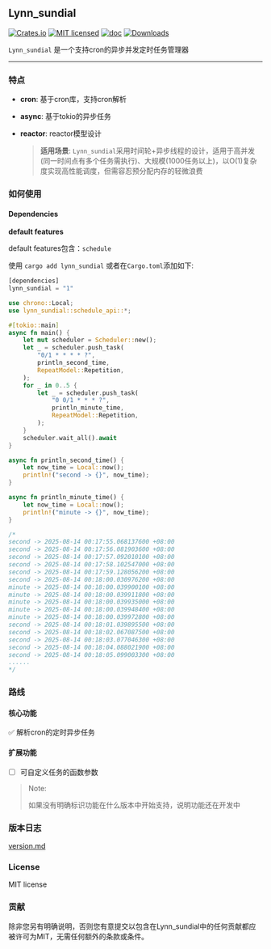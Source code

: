 ## Lynn_sundial

[![Crates.io](https://img.shields.io/crates/v/lynn_sundial)](https://crates.io/crates/lynn_sundial)  [![MIT licensed](https://img.shields.io/badge/license-MIT-blue.svg)](https://github.com/cherish-ltt/lynn_tcp/blob/main/LICENSE) [![doc](https://docs.rs/lynn_sundial/badge.svg)](https://docs.rs/lynn_sundial/latest/lynn_sundial/) [![Downloads](https://img.shields.io/crates/d/lynn_sundial.svg)](https://crates.io/crates/lynn_sundial)

`Lynn_sundial` 是一个支持cron的异步并发定时任务管理器

------

### 特点

- **cron**: 基于cron库，支持cron解析

- **async**: 基于tokio的异步任务

- **reactor**: reactor模型设计

  > **适用场景**: `Lynn_sundial`采用时间轮+异步线程的设计，适用于高并发(同一时间点有多个任务需执行)、大规模(1000任务以上)，以O(1)复杂度实现高性能调度，但需容忍预分配内存的轻微浪费

### 如何使用

#### Dependencies

**default features**

default features包含：`schedule`

使用 `cargo add lynn_sundial` 或者在`Cargo.toml`添加如下:

```rust
[dependencies]
lynn_sundial = "1"
```

```rust
use chrono::Local;
use lynn_sundial::schedule_api::*;

#[tokio::main]
async fn main() {
    let mut scheduler = Scheduler::new();
    let _ = scheduler.push_task(
        "0/1 * * * * ?",
        println_second_time,
        RepeatModel::Repetition,
    );
    for _ in 0..5 {
        let _ = scheduler.push_task(
            "0 0/1 * * * ?",
            println_minute_time,
            RepeatModel::Repetition,
        );
    }
    scheduler.wait_all().await
}

async fn println_second_time() {
    let now_time = Local::now();
    println!("second -> {}", now_time);
}

async fn println_minute_time() {
    let now_time = Local::now();
    println!("minute -> {}", now_time);
}

/*
second -> 2025-08-14 00:17:55.068137600 +08:00
second -> 2025-08-14 00:17:56.081903600 +08:00
second -> 2025-08-14 00:17:57.092010100 +08:00
second -> 2025-08-14 00:17:58.102547000 +08:00
second -> 2025-08-14 00:17:59.128056200 +08:00
second -> 2025-08-14 00:18:00.030976200 +08:00
minute -> 2025-08-14 00:18:00.039900100 +08:00
minute -> 2025-08-14 00:18:00.039911800 +08:00
minute -> 2025-08-14 00:18:00.039935000 +08:00
minute -> 2025-08-14 00:18:00.039948400 +08:00
minute -> 2025-08-14 00:18:00.039972800 +08:00
second -> 2025-08-14 00:18:01.039895500 +08:00
second -> 2025-08-14 00:18:02.067087500 +08:00
second -> 2025-08-14 00:18:03.077046300 +08:00
second -> 2025-08-14 00:18:04.088021900 +08:00
second -> 2025-08-14 00:18:05.099003300 +08:00
......
*/
```

### 路线

#### 核心功能

 ✅ 解析cron的定时异步任务

#### 扩展功能

- [ ] 可自定义任务的函数参数

> Note:
>
> 如果没有明确标识功能在什么版本中开始支持，说明功能还在开发中

### 版本日志

[version.md](https://github.com/cherish-ltt/lynn_sundial/blob/main/version.md)

### License

MIT license

### 贡献

除非您另有明确说明，否则您有意提交以包含在Lynn_sundial中的任何贡献都应被许可为MIT，无需任何额外的条款或条件。

